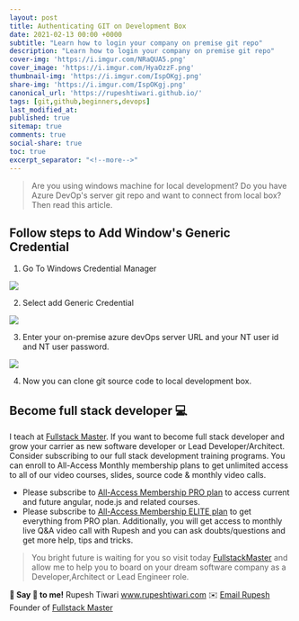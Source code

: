 ```yaml
---
layout: post
title: Authenticating GIT on Development Box
date: 2021-02-13 00:00 +0000
subtitle: "Learn how to login your company on premise git repo"
description: "Learn how to login your company on premise git repo" 
cover-img: 'https://i.imgur.com/NRaQUA5.png'
cover_image: 'https://i.imgur.com/HyaOzzF.png'
thumbnail-img: 'https://i.imgur.com/IspOKgj.png'
share-img: 'https://i.imgur.com/IspOKgj.png'
canonical_url: 'https://rupeshtiwari.github.io/'
tags: [git,github,beginners,devops]
last_modified_at:
published: true
sitemap: true
comments: true
social-share: true
toc: true
excerpt_separator: "<!--more-->"
---
```


> Are you using windows machine for local development? Do you have Azure DevOp's server git repo and want to connect from local box? Then read this article. 

## Follow steps to Add Window's Generic Credential 

1. Go To Windows Credential Manager

![](https://i.imgur.com/q10uOzt.png)


2. Select add Generic Credential

![](https://i.imgur.com/85vvE8S.png)

3. Enter your on-premise azure devOps server URL and your NT user id and NT user password.

![](https://i.imgur.com/1HsL8mk.png)

4. Now you can clone git source code to local development box. 


## Become full stack developer 💻

I teach at [Fullstack Master](https://www.fullstackmaster.net).  If you want to become full stack developer and grow your carrier as new software developer or Lead Developer/Architect. Consider subscribing to our full stack development training programs. You can enroll to All-Access Monthly membership plans to get unlimited access to all of our video courses, slides, source code & monthly video calls.

- Please subscribe to [All-Access Membership PRO plan](https://www.fullstackmaster.net/pro) to access current and future angular, node.js and related courses.
- Please subscribe to [All-Access Membership ELITE plan](https://www.fullstackmaster.net/elite) to get everything from PRO plan. Additionally, you will get access to monthly live Q&A video call with Rupesh and you can ask doubts/questions and get more help, tips and tricks.

> You bright future is waiting for you so visit today [FullstackMaster](www.fullstackmaster.net) and allow me to help you to board on your dream software company as a Developer,Architect or Lead Engineer role.

**💖 Say 👋 to me!**
Rupesh Tiwari
<a href="https://www.rupeshtiwari.com"> www.rupeshtiwari.com</a> 
✉️ <a href="mailto:fullstackmaster1@gmail.com?subject=Hi"> Email Rupesh</a>
Founder of <a href="https://www.fullstackmaster.net"> Fullstack Master</a>